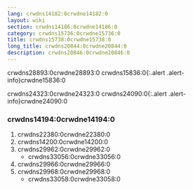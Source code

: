 ```yaml
---
lang: crwdns14182:0crwdne14182:0
layout: wiki
section: crwdns14186:0crwdne14186:0
category: crwdns15736:0crwdne15736:0
title: crwdns15738:0crwdne15738:0
long_title: crwdns20844:0crwdne20844:0
description: crwdns20846:0crwdne20846:0
---
```


crwdns28893:0crwdne28893:0
crwdns15836:0{:.alert .alert-info}crwdne15836:0

crwdns24323:0crwdne24323:0
crwdns24090:0{:.alert .alert-info}crwdne24090:0

### crwdns14194:0crwdne14194:0
1. crwdns22380:0crwdne22380:0
1. crwdns14200:0crwdne14200:0
1. crwdns29962:0crwdne29962:0
   - crwdns33056:0crwdne33056:0
1. crwdns29966:0crwdne29966:0
1. crwdns29968:0crwdne29968:0
   - crwdns33058:0crwdne33058:0
